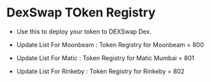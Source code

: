 # DexSwap TOken Registry

- Use this to deploy your token to DEXSwap Dex.

- Update List For Moonbeam : Token Registry for Moonbeam = 800

- Update List For Matic : Token Registry for Matic Mumbai = 801

- Update List For Rinkeby : Token Registry for Rinkeby = 802

